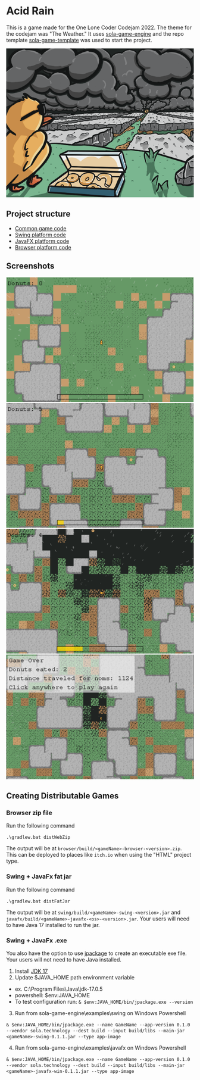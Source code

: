# Acid Rain
This is a game made for the One Lone Coder Codejam 2022. The theme for the codejam was "The Weather."
It uses [sola-game-engine](https://github.com/iamdudeman/sola-game-engine) and the repo template [sola-game-template](https://github.com/iamdudeman/sola-game-template)
was used to start the project.

![Acid Rain cover art](images/cover_art.png)

## Project structure
* [Common game code](game/src)
* [Swing platform code](swing/src)
* [JavaFX platform code](javafx/src)
* [Browser platform code](browser/src)

## Screenshots
![Acid Rain screen shot new game](images/screenshot_0.png)
![Acid Rain screen shot first few donuts eated](images/screenshot_1.png)
![Acid Rain screen shot bad situation](images/screenshot_2.png)
![Acid Rain screen shot game over](images/screenshot_3.png)

## Creating Distributable Games
### Browser zip file
Run the following command
```shell
.\gradlew.bat distWebZip
```
The output will be at `browser/build/<gameName>-browser-<version>.zip`.
This can be deployed to places like `itch.io` when using the "HTML" project type.

### Swing + JavaFx fat jar
Run the following command
```shell
.\gradlew.bat distFatJar
```
The output will be at `swing/build/<gameName>-swing-<version>.jar` and `javafx/build/<gameName>-javafx-<os>-<version>.jar`.
Your users will need to have Java 17 installed to run the jar.

### Swing + JavaFx .exe
You also have the option to use [jpackage](
https://docs.oracle.com/en/java/javase/17/jpackage/packaging-overview.html) to create an executable exe file.
Your users will not need to have Java installed.

1. Install [JDK 17](https://www.oracle.com/java/technologies/javase/jdk17-archive-downloads.html)
2. Update $JAVA_HOME path environment variable
* ex. C:\Program Files\Java\jdk-17.0.5
* powershell: $env:JAVA_HOME
* To test configuration run: `& $env:JAVA_HOME/bin/jpackage.exe --version`
3. Run from sola-game-engine\examples\swing on Windows Powershell
```shell
& $env:JAVA_HOME/bin/jpackage.exe --name GameName --app-version 0.1.0 --vendor sola.technology --dest build --input build/libs --main-jar <gameName>-swing-0.1.1.jar --type app-image
```
4. Run from sola-game-engine\examples\javafx on Windows Powershell
```shell
& $env:JAVA_HOME/bin/jpackage.exe --name GameName --app-version 0.1.0 --vendor sola.technology --dest build --input build/libs --main-jar <gameName>-javafx-win-0.1.1.jar --type app-image
```
